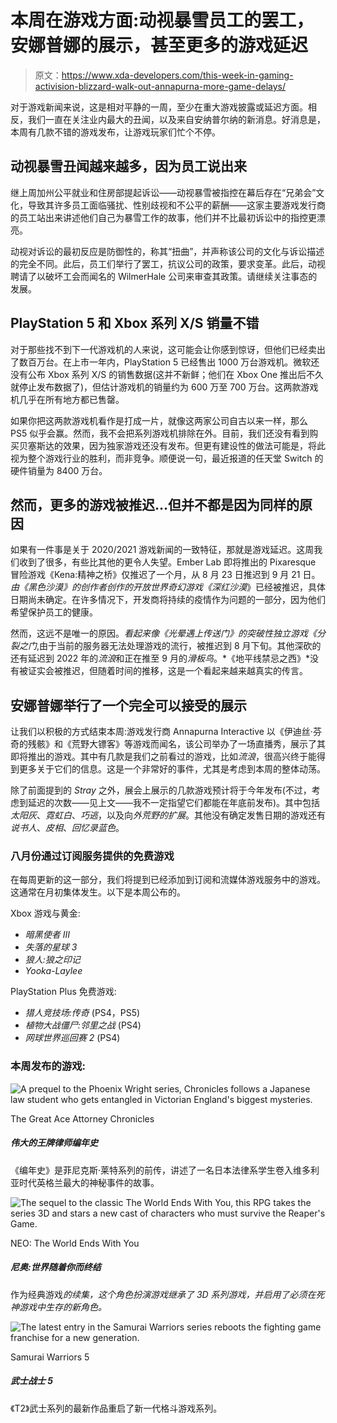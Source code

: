 # 本周在游戏方面:动视暴雪员工的罢工，安娜普娜的展示，甚至更多的游戏延迟

> 原文：<https://www.xda-developers.com/this-week-in-gaming-activision-blizzard-walk-out-annapurna-more-game-delays/>

对于游戏新闻来说，这是相对平静的一周，至少在重大游戏披露或延迟方面。相反，我们一直在关注业内最大的丑闻，以及来自安纳普尔纳的新消息。好消息是，本周有几款不错的游戏发布，让游戏玩家们忙个不停。

## 动视暴雪丑闻越来越多，因为员工说出来

继上周加州公平就业和住房部提起诉讼——动视暴雪被指控在幕后存在“兄弟会”文化，导致其许多员工面临骚扰、性别歧视和不公平的薪酬——这家主要游戏发行商的员工站出来讲述他们自己为暴雪工作的故事，他们并不比最初诉讼中的指控更漂亮。

动视对诉讼的最初反应是防御性的，称其“扭曲”，并声称该公司的文化与诉讼描述的完全不同。此后，员工们举行了罢工，抗议公司的政策，要求变革。此后，动视聘请了以破坏工会而闻名的 WilmerHale 公司来审查其政策。请继续关注事态的发展。

## PlayStation 5 和 Xbox 系列 X/S 销量不错

对于那些找不到下一代游戏机的人来说，这可能会让你感到惊讶，但他们已经卖出了数百万台。在上市一年内，PlayStation 5 已经售出 1000 万台游戏机。微软还没有公布 Xbox 系列 X/S 的销售数据(这并不新鲜；他们在 Xbox One 推出后不久就停止发布数据了)，但估计游戏机的销量约为 600 万至 700 万台。这两款游戏机几乎在所有地方都已售罄。

如果你把这两款游戏机看作是打成一片，就像这两家公司自古以来一样，那么 PS5 似乎会赢。然而，我不会把系列游戏机排除在外。目前，我们还没有看到购买贝塞斯达的效果，因为独家游戏还没有发布。但更有建设性的做法可能是，将此视为整个游戏行业的胜利，而非竞争。顺便说一句，最近报道的任天堂 Switch 的硬件销量为 8400 万台。

## 然而，更多的游戏被推迟…但并不都是因为同样的原因

如果有一件事是关于 2020/2021 游戏新闻的一致特征，那就是游戏延迟。这周我们收到了很多，有些比其他的更令人失望。Ember Lab 即将推出的 Pixaresque 冒险游戏《Kena:精神之桥》仅推迟了一个月，从 8 月 23 日推迟到 9 月 21 日。*由《黑色沙漠》的创作者创作的开放世界奇幻游戏《深红沙漠*》已经被推迟，具体日期尚未确定。在许多情况下，开发商将持续的疫情作为问题的一部分，因为他们希望保护员工的健康。

然而，这远不是唯一的原因。*看起来像《光晕遇上传送门》的突破性独立游戏《分裂之门*,由于当前的服务器无法处理游戏的流行，被推迟到 8 月下旬。其他深砍的还有延迟到 2022 年的*流浪*和正在推至 9 月的*滑板鸟*。*《地平线禁忌之西》*没有被证实会被推迟，但随着时间的推移，这是一个看起来越来越真实的传言。

## 安娜普娜举行了一个完全可以接受的展示

让我们以积极的方式结束本周:游戏发行商 Annapurna Interactive 以《伊迪丝·芬奇的残骸》和《荒野大镖客》等游戏而闻名，该公司举办了一场直播秀，展示了其即将推出的游戏。其中有几款是我们之前看过的游戏，比如*流浪*，很高兴终于能得到更多关于它们的信息。这是一个非常好的事件，尤其是考虑到本周的整体动荡。

除了前面提到的 *Stray* 之外，展会上展示的几款游戏预计将于今年发布(不过，考虑到延迟的次数——见上文——我不一定指望它们都能在年底前发布)。其中包括*太阳灰*、*霓虹白*、*巧逃*，以及向*外荒野的扩展*。其他没有确定发售日期的游戏还有*说书人*、*皮相*、*回忆录蓝色*。

### 八月份通过订阅服务提供的免费游戏

在每周更新的这一部分，我们将提到已经添加到订阅和流媒体游戏服务中的游戏。这通常在月初集体发生。以下是本周公布的。

Xbox 游戏与黄金:

*   *暗黑使者 III*
*   *失落的星球 3*
*   *狼人:狼之印记*
*   *Yooka-Laylee*

PlayStation Plus 免费游戏:

*   *猎人竞技场:传奇* (PS4，PS5)
*   *植物大战僵尸:邻里之战* (PS4)
*   *网球世界巡回赛 2* (PS4)

### 本周发布的游戏:

 <picture>![A prequel to the <em>Phoenix Wright</em> series, Chronicles follows a Japanese law student who gets entangled in Victorian England's biggest mysteries.](img/0131aca0ae5e2bc1295aeffc71310ac1.png)</picture> 

The Great Ace Attorney Chronicles

##### 伟大的王牌律师编年史

《编年史》是菲尼克斯·莱特系列的前传，讲述了一名日本法律系学生卷入维多利亚时代英格兰最大的神秘事件的故事。

 <picture>![The sequel to the classic <em>The World Ends With You</em>, this RPG takes the series 3D and stars a new cast of characters who must survive the Reaper's Game.](img/9f58280a27ea765b6d4d638ea6d77698.png)</picture> 

NEO: The World Ends With You

##### 尼奥:世界随着你而终结

作为经典游戏*的续集，这个角色扮演游戏继承了 3D 系列游戏，并启用了必须在死神游戏中生存的新角色。*

 <picture>![The latest entry in the <em>Samurai Warriors</em> series reboots the fighting game franchise for a new generation.](img/99443ef838033fd6f0bd4227d80692a3.png)</picture> 

Samurai Warriors 5

##### 武士战士 5

《T2》武士系列的最新作品重启了新一代格斗游戏系列。